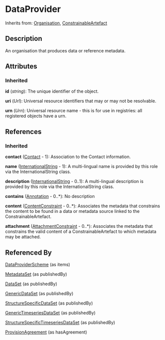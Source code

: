 
# DataProvider



Inherits from: [Organisation](Organisation.md), [ConstrainableArtefact](../Registry/ConstrainableArtefact.md)



## Description

An organisation that produces data or reference metadata.


## Attributes

### Inherited

**id** (*string*): The unique identifier of the object.

**uri** (*Url*): Universal resource identifiers that may or may not be resolvable.

**urn** (*Urn*): Universal resource name - this is for use in registries: all registered objects have a urn.



## References

### Inherited

**contact** ([Contact](Contact.md) - 1): Association to the Contact information.

**name** ([InternationalString](InternationalString.md) - 1): A multi-lingual name is provided by this role via the InternationalString class.

**description** ([InternationalString](InternationalString.md) - 0..1): A multi-lingual description is provided by this role via the InternationalString class.

**contains** ([Annotation](Annotation.md) - 0..*): No description

**content** ([ContentConstraint](../Registry/ContentConstraint.md) - 0..*): Associates the metadata that constrains the content to be found in a data or metadata source linked to the ConstrainableArtefact.

**attachment** ([AttachmentConstraint](../Registry/AttachmentConstraint.md) - 0..*): Associates the metadata that constrains the valid content of a ConstrainableArtefact to which metadata may be attached.



## Referenced By

[DataProviderScheme](DataProviderScheme.md) (as items)

[MetadataSet](../MetadataStructure/MetadataSet.md) (as publishedBy)

[DataSet](../DataStructure/DataSet.md) (as publishedBy)

[GenericDataSet](../DataStructure/GenericDataSet.md) (as publishedBy)

[StructureSpecificDataSet](../DataStructure/StructureSpecificDataSet.md) (as publishedBy)

[GenericTimeseriesDataSet](../DataStructure/GenericTimeseriesDataSet.md) (as publishedBy)

[StructureSpecificTimeseriesDataSet](../DataStructure/StructureSpecificTimeseriesDataSet.md) (as publishedBy)

[ProvisionAgreement](../Registry/ProvisionAgreement.md) (as hasAgreement)


